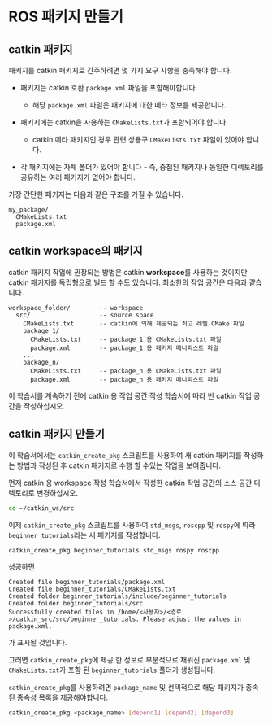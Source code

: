 # ROS 패키지 만들기

## catkin 패키지

패키지를 catkin 패키지로 간주하려면 몇 가지 요구 사항을 충족해야 합니다.

- 패키지는 catkin 호환 `package.xml` 파일을 포함해야합니다.
  - 해당 `package.xml` 파일은 패키지에 대한 메타 정보를 제공합니다.

- 패키지에는 catkin을 사용하는 `CMakeLists.txt`가 포함되어야 합니다.
  - catkin 메타 패키지인 경우 관련 상용구 `CMakeLists.txt` 파일이 있어야 합니다.

- 각 패키지에는 자체 폴더가 있어야 합니다
       - 즉, 중첩된 패키지나 동일한 디렉토리를 공유하는 여러 패키지가 없어야 합니다.

가장 간단한 패키지는 다음과 같은 구조를 가질 수 있습니다.

```
my_package/
  CMakeLists.txt
  package.xml
```

## catkin workspace의 패키지

catkin 패키지 작업에 권장되는 방법은 catkin **workspace**를 사용하는 것이지만 catkin 패키지를 독립형으로 빌드 할 수도 있습니다. 최소한의 작업 공간은 다음과 같습니다.

```
workspace_folder/        -- workspace
  src/                   -- source space
    CMakeLists.txt       -- catkin에 의해 제공되는 최고 레벨 CMake 파일 
    package_1/
      CMakeLists.txt     -- package_1 용 CMakeLists.txt 파일
      package.xml        -- package_1 용 페키지 메니피스트 파일
    ...
    package_n/
      CMakeLists.txt     -- package_n 용 CMakeLists.txt 파일
      package.xml        -- package_n 용 페키지 메니피스트 파일
```

이 학습서를 계속하기 전에 catkin 용 작업 공간 작성 학습서에 따라 빈 catkin 작업 공간을 작성하십시오.

## catkin 패키지 만들기

이 학습서에서는 `catkin_create_pkg` 스크립트를 사용하여 새 catkin 패키지를 작성하는 방법과 작성된 후 catkin 패키지로 수행 할 수있는 작업을 보여줍니다.

먼저 catkin 용 workspace 작성 학습서에서 작성한 catkin 작업 공간의 소스 공간 디렉토리로 변경하십시오.

```sh
cd ~/catkin_ws/src
```

이제 `catkin_create_pkg` 스크립트를 사용하여 `std_msgs`, `roscpp` 및 `rospy`에 따라 `beginner_tutorials`라는 새 패키지를 작성합니다.

```sh
catkin_create_pkg beginner_tutorials std_msgs rospy roscpp
```

성공하면

```
Created file beginner_tutorials/package.xml
Created file beginner_tutorials/CMakeLists.txt
Created folder beginner_tutorials/include/beginner_tutorials
Created folder beginner_tutorials/src
Successfully created files in /home/<사용자>/<경로>/catkin_src/src/beginner_tutorials. Please adjust the values in package.xml.
```

가 표시될 것입니다.

그러면 `catkin_create_pkg`에 제공 한 정보로 부분적으로 채워진 `package.xml` 및 `CMakeLists.txt`가 포함 된 `beginner_tutorials` 폴더가 생성됩니다.

`catkin_create_pkg`를 사용하려면 `package_name` 및 선택적으로 해당 패키지가 종속 된 종속성 목록을 제공해야합니다.

```sh
catkin_create_pkg <package_name> [depend1] [depend2] [depend3]
```

## 